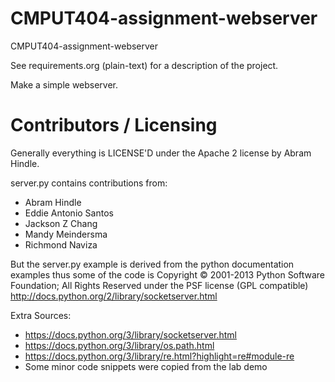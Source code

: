 CMPUT404-assignment-webserver
=============================

CMPUT404-assignment-webserver

See requirements.org (plain-text) for a description of the project.

Make a simple webserver.

Contributors / Licensing
========================

Generally everything is LICENSE'D under the Apache 2 license by Abram Hindle.

server.py contains contributions from:

* Abram Hindle
* Eddie Antonio Santos
* Jackson Z Chang
* Mandy Meindersma 
* Richmond Naviza

But the server.py example is derived from the python documentation
examples thus some of the code is Copyright © 2001-2013 Python
Software Foundation; All Rights Reserved under the PSF license (GPL
compatible) http://docs.python.org/2/library/socketserver.html

Extra Sources:
* https://docs.python.org/3/library/socketserver.html
* https://docs.python.org/3/library/os.path.html
* https://docs.python.org/3/library/re.html?highlight=re#module-re
* Some minor code snippets were copied from the lab demo

